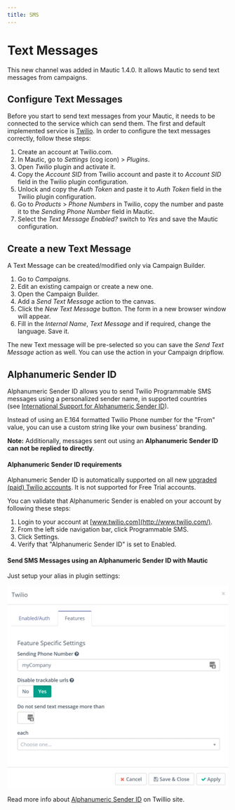 ```yaml
---
title: SMS
---
```


# Text Messages

This new channel was added in Mautic 1.4.0. It allows Mautic to send text messages from campaigns.

## Configure Text Messages

Before you start to send text messages from your Mautic, it needs to be connected to the service which can send them. The first and default implemented service is [Twilio](https://www.twilio.com). In order to configure the text messages correctly, follow these steps:

1. Create an account at Twilio.com.
2. In Mautic, go to *Settings* (cog icon) > *Plugins*.
3. Open *Twilio* plugin and activate it.
4. Copy the *Account SID* from Twilio account and paste it to *Account SID* field in the Twilio plugin configuration.
5. Unlock and copy the *Auth Token* and paste it to *Auth Token* field in the Twilio plugin configuration.
6. Go to *Products* > *Phone Numbers* in Twilio, copy the number and paste it to the *Sending Phone Number* field in Mautic.
7. Select the *Text Message Enabled?* switch to *Yes* and save the Mautic configuration.

## Create a new Text Message

A Text Message can be created/modified only via Campaign Builder.

1. Go to *Campaigns*.
2. Edit an existing campaign or create a new one.
3. Open the Campaign Builder.
4. Add a *Send Text Message* action to the canvas.
5. Click the *New Text Message* button. The form in a new browser window will appear.
6. Fill in the *Internal Name*, *Text Message* and if required, change the language. Save it.

The new Text message will be pre-selected so you can save the *Send Text Message* action as well. You can use the action in your Campaign dripflow.

## Alphanumeric Sender ID

Alphanumeric Sender ID allows you to send Twilio Programmable SMS messages using a personalized sender name, in supported countries (see [International Support for Alphanumeric Sender ID](https://support.twilio.com/hc/en-us/articles/223133767-International-support-for-Alphanumeric-Sender-ID)).

Instead of using an E.164 formatted Twilio Phone number for the "From" value, you can use a custom string like your own business' branding.

**Note:** Additionally, messages sent out using an **Alphanumeric Sender ID can not be replied to directly**.

####  Alphanumeric Sender ID requirements

Alphanumeric Sender ID is automatically supported on all new [upgraded (paid) Twilio accounts](https://support.twilio.com/hc/en-us/articles/223183208-Upgrading-to-a-paid-Twilio-Account). It is not supported for Free Trial accounts.

You can validate that Alphanumeric Sender is enabled on your account by following these steps:

1.  Login to your account at [www.twilio.com](http://www.twilio.com/).
2.  From the left side navigation bar, click Programmable SMS.
3.  Click Settings.
4.  Verify that "Alphanumeric Sender ID" is set to Enabled.

#### Send SMS Messages using an Alphanumeric Sender ID with Mautic

Just setup your alias in plugin settings:

![](alphanumeric-id.png)

Read more info about [Alphanumeric Sender ID](https://support.twilio.com/hc/en-us/articles/223181348-Getting-started-with-Alphanumeric-Sender-ID) on Twillio site.
